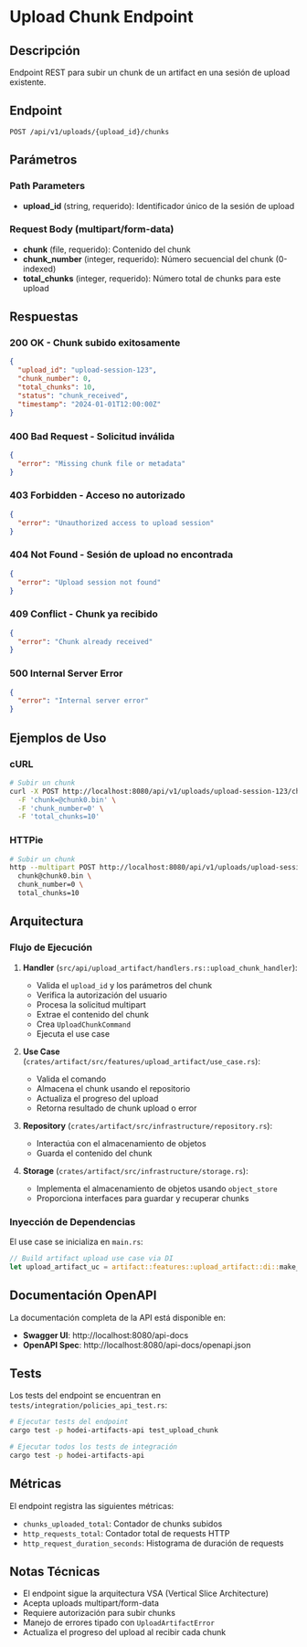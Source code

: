 # Upload Chunk Endpoint

## Descripción

Endpoint REST para subir un chunk de un artifact en una sesión de upload existente.

## Endpoint

```
POST /api/v1/uploads/{upload_id}/chunks
```

## Parámetros

### Path Parameters

- **upload_id** (string, requerido): Identificador único de la sesión de upload

### Request Body (multipart/form-data)

- **chunk** (file, requerido): Contenido del chunk
- **chunk_number** (integer, requerido): Número secuencial del chunk (0-indexed)
- **total_chunks** (integer, requerido): Número total de chunks para este upload

## Respuestas

### 200 OK - Chunk subido exitosamente

```json
{
  "upload_id": "upload-session-123",
  "chunk_number": 0,
  "total_chunks": 10,
  "status": "chunk_received",
  "timestamp": "2024-01-01T12:00:00Z"
}
```

### 400 Bad Request - Solicitud inválida

```json
{
  "error": "Missing chunk file or metadata"
}
```

### 403 Forbidden - Acceso no autorizado

```json
{
  "error": "Unauthorized access to upload session"
}
```

### 404 Not Found - Sesión de upload no encontrada

```json
{
  "error": "Upload session not found"
}
```

### 409 Conflict - Chunk ya recibido

```json
{
  "error": "Chunk already received"
}
```

### 500 Internal Server Error

```json
{
  "error": "Internal server error"
}
```

## Ejemplos de Uso

### cURL

```bash
# Subir un chunk
curl -X POST http://localhost:8080/api/v1/uploads/upload-session-123/chunks \
  -F 'chunk=@chunk0.bin' \
  -F 'chunk_number=0' \
  -F 'total_chunks=10'
```

### HTTPie

```bash
# Subir un chunk
http --multipart POST http://localhost:8080/api/v1/uploads/upload-session-123/chunks \
  chunk@chunk0.bin \
  chunk_number=0 \
  total_chunks=10
```

## Arquitectura

### Flujo de Ejecución

1. **Handler** (`src/api/upload_artifact/handlers.rs::upload_chunk_handler`):
   - Valida el `upload_id` y los parámetros del chunk
   - Verifica la autorización del usuario
   - Procesa la solicitud multipart
   - Extrae el contenido del chunk
   - Crea `UploadChunkCommand`
   - Ejecuta el use case

2. **Use Case** (`crates/artifact/src/features/upload_artifact/use_case.rs`):
   - Valida el comando
   - Almacena el chunk usando el repositorio
   - Actualiza el progreso del upload
   - Retorna resultado de chunk upload o error

3. **Repository** (`crates/artifact/src/infrastructure/repository.rs`):
   - Interactúa con el almacenamiento de objetos
   - Guarda el contenido del chunk

4. **Storage** (`crates/artifact/src/infrastructure/storage.rs`):
   - Implementa el almacenamiento de objetos usando `object_store`
   - Proporciona interfaces para guardar y recuperar chunks

### Inyección de Dependencias

El use case se inicializa en `main.rs`:

```rust
// Build artifact upload use case via DI
let upload_artifact_uc = artifact::features::upload_artifact::di::make_use_case();
```

## Documentación OpenAPI

La documentación completa de la API está disponible en:

- **Swagger UI**: http://localhost:8080/api-docs
- **OpenAPI Spec**: http://localhost:8080/api-docs/openapi.json

## Tests

Los tests del endpoint se encuentran en `tests/integration/policies_api_test.rs`:

```bash
# Ejecutar tests del endpoint
cargo test -p hodei-artifacts-api test_upload_chunk

# Ejecutar todos los tests de integración
cargo test -p hodei-artifacts-api
```

## Métricas

El endpoint registra las siguientes métricas:

- `chunks_uploaded_total`: Contador de chunks subidos
- `http_requests_total`: Contador total de requests HTTP
- `http_request_duration_seconds`: Histograma de duración de requests

## Notas Técnicas

- El endpoint sigue la arquitectura VSA (Vertical Slice Architecture)
- Acepta uploads multipart/form-data
- Requiere autorización para subir chunks
- Manejo de errores tipado con `UploadArtifactError`
- Actualiza el progreso del upload al recibir cada chunk
